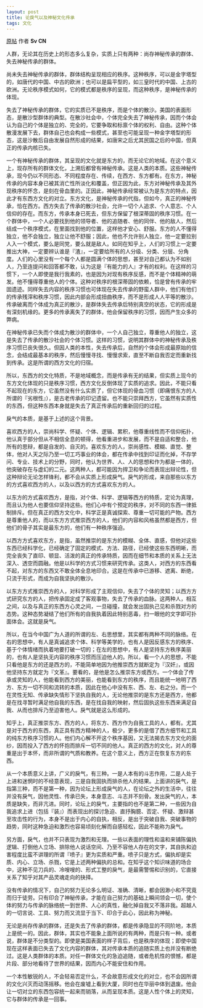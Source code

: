 ```yaml
---
layout: post
title: 论戾气以及神秘文化传承
tags: 文化
---
```


[原帖](http://www.zhihu.com/question/20693195/answer/25714203) 作者 **Sv CN**

人群，无论其在历史上的形态多么复杂，实质上只有两种：尚存神秘传承的群体、失去神秘传承的群体。

尚未失去神秘传承的群体，群体结构呈现相应的秩序。这种秩序，可以是金字塔型的，如唐代的中国、中古的欧洲；也可以是扁平型的，如三皇时代的中国、上古的欧洲。无论秩序模式如何，它的模式都是秩序的呈现，而这种秩序，是神秘传承的体现。

失去了神秘传承的群体，它的实质已不是秩序，而是个体的散沙。美国的表面形态，是散沙型群体的典型。在散沙社会中，个体完全失去了神秘传承，因而个体会认为自己的个体是独立的、完全的，它要争取和标禀个体的权利、自由。这种个体散漫发展下去，群体自己也会构成一些模式，甚至也可能呈现一种金字塔型的形态，这是沙散后自由发展自然形成的结果，如唐宋之后尤其民国之后的中国，但真正的传承内核已失。

一个有神秘传承的群体，其呈现的文化就是东方的，而无论它的地域。在这个意义上，现存所有的群体文化，上溯后都曾有神秘传承。这是人类的本质。这些神秘传承，现今仍以不同形态、不同程度存在、传续，在西方、东方都有。在东方，神秘传承的内容本身已被其消亡性所淡化和覆盖，但正因为此，东方对神秘传承及其外现秩序的怀念，是刻在骨血里的。正因此，神秘传承经常被认为是东方的特点，因此才有东西方文化的对立。东方文化，是神秘传承的代指，但如今，真正的神秘传承，恰在西方。西方失去了传承的散沙社会，允许一切个人追求、个人意志、个人信仰的存在。而东方，传承本身已死去，但东方保留了根深蒂固的秩序习惯。在一个群体中，一个人必要找到他的领导者、他的追随者、他的同伴、他的敌人，然后结成一个秩序模式，在里面找到他的位置，这样他才安心、舒服。东方的人不懂得独立，他不会独立，独立让他不舒服；因此，他也不允许别人独立，他一定要拉别人入一个模式，要么是同党，要么就是敌人。如同在知乎上，人们的习惯上一定要推出大神，一定要辨认谁是『渣』，一定要给所有的人分级、分类、分层、分角度。人们的心里没有一个每个人都是圆满个体的思想，甚至对自己都认为不如别人，乃至连提问和回答都不敢，认为这是『有能力的人』才有的权利。在这样的习惯下，一个人即使是我行我素的，也是因为对现有秩序反感，而不是个体精神的萌发。他不懂得尊重他人的个体。这种对秩序的根深蒂固的依赖，恰是曾有传承的牢固遗迹。同样失去内容的秩序习惯也可体现在失去传承的野蛮人群中，他们有他们的传承残滓和秩序习惯，因此内部会形成扭曲秩序，而不是形成人人平等的散沙。传承破离而个体成为真正的散沙，是群体失去传承后特别真空的状态，它的形成是有深刻机缘的。更多的传承离失了的群体，他会保留秩序的习惯，因而产生众多的弊病。

在神秘传承已失而个体成为散沙的群体中，一个人自己独立，尊重他人的独立，这是失去了传承的散沙社会的个体习惯。这样的习惯，说明其群体中的神秘传承及秩序习惯已丧失很久。但因人类的本性，失去传承后，自然的个体会形成最原始的信念，会结成最基本的秩序，然后慢慢寻找、慢慢求索，直至不断自我否定而重新找到传承。这是所谓的西方文化的归宿。

所以，东西方的文化特质，不是地域概念，而是传承有无的结果，但实质上现今的东方文化体现的只是秩序习惯，西方文化反倒体现了实质的追求。因此，不能只看不起现在的东方，它虽然没有什么实质了，但它体现的骨血习惯（即痛恨东方的人所谓的『劣根性』），是古老传承的印记遗留。也不能只崇拜西方，它虽然有实质性的东西，但这种东西本身就是失去了真正传承后的重新回归的过程。

戾气的本质，是基于上述的这个背景。

喜欢西方的人，崇尚科学、怀疑、个体、逻辑、累积，他尊重线性而不信仰拓扑，他认真于部分但从不相信全息的顿得，他看重进步和发展，而不是自适和整合，他所有的思辩，都是自发的、自灭的。喜欢东方的人，崇尚感性、模糊、直觉、整体，他对人天之际乃至一切工巧事业的体会，都在传承中找到印证而化掉，不存学问、专业、技术上的分野，同时，他认为世界、人、人的思想和作为都是一体的，他突破存在与虚幻的二元。这两种人，都可能因为捍卫和争论而表现出辩论性，但这种辩论无论怎样锋利，都不会从实质上形成戾气。戾气的形成，来自那些以东方的方式喜欢西方的人，以及以西方的方式喜欢东方的人。

以东方的方式喜欢西方，是指，对个体、科学、逻辑等西方的特质，定论为真理，而且认为他人也要信仰坚持这些。他们心中有个预定的秩序，对不同的东西一律抵制排斥。但在真正的西方文化中，科学正是真诚探索、尊重一切可能的产物。西方是尊重他人的，而以东方方式推崇西方的人，他们的内容和风格虽然都是西方，但他们的骨子其实是最东方的，他们有一种秩序强迫。

以西方方式喜欢东方，是指，虽然推崇的是东方的模糊、全体、直感，但他对这些东西已经科学化，已经确定了固定的模式、方法、路径，已经使这些东西明晰，而完全丧失了直印、顿显、活泼的真正的传承特质，因而在细节和本质的关系上无法深入、透空而圆融。他是以科学的方式习惯来研究传承。这类人，对西方的东西看不起，对东方的东西又不敢全体全息地印合。这是在传承中已游移、遮离、断绝，只流于形式，而成为自我坚执的散沙。

以东方方式推崇西方的人，对科学形成了主观信仰，失去了个体的灵知；以西方方式研究东方的人，把传承固定成了客观事物，失去了传承的血脉。这两种人，相互之间，以及与真正的东西方心灵之间，一旦碰撞，就会发出固执己见和杀戮对方的态势。这种态势凝结了他们所有的自我执着因此特别恶毒，扫一眼他的文字即可扑面体会。这就是戾气。

所以，在当今中国广为人道的所谓的左、右思想里，其实都有两种不同的脉络。在右的思想中，有人是真诚追求个体、科学等美学的，也有人是因反感东方的秩序、基于个体情绪而执着地要打破一切的；在左的思想中，有人是坚持东方秩序美丽的，也有人是坚执无内容的秩序习惯而压迫他人的。所以，看一个人的思想，不能只看他是东方的还是西方的，不能简单地因为他推崇西方就断定为『汉奸』，或因他坚持东方就定为『文革』。要看的，是他是怎么推崇东方或西方。一个体会了传承或灵知的人，他能看到西方的美丽，也能看到东方的秩序，而且能统一地明了西方、东方一切不同和流转的本质，因此在他心中没有东、西、左、右之分。而一个在灵性无知、传承缺失情形下坚执自我的人，无论他推崇的是东方还是西方，他都是在找寻暂时满足他自我的东西，是在找自我的映射，然后固执这些东西来满足自我、从而也排斥乃至迫害他人。戾气就是这么形成的。

知乎上，真正推崇东方、西方的人，将东方、西方作为自我工具的人，都有。尤其是对于西方的东西，真正具有西方精神的人，极少，更多的是借了西方细节和工具的纯东方秩序习惯的人。他们内心解不开这个秩序基因，又无法揭去东方文化的面纱，因而投入了西方的怀抱而排斥一切不同的他人。真正的西方的文化，对人的尊重是出于本怀，而非所谓的气质和教养。在这个意义上，西方正在恢复东方的东西。

从一个本质意义上讲，广义的戾气，有三种。一是人本有的斗志作用，二是人处于上进和迷惘时的不经意表现，三是自我固执而排杀他人的结果。上面讲的戾气，是指第三种，而不是第一种，因为论坛上形成戾气的人，在论坛之外的生活中，往往并没有戾气，因他灵性、传承已失，本身意志、斗志并不刻骨。发出戾气的人，本质是缺失，而非亢进。同时，论坛上的戾气，主要指的也不是第二种，一些因为自我追求上进（包括『装』）而表现出的探讨急迫、直抒胸臆、否定、怀疑、激辩甚至攻击性的行为，本身不是出于内心的自执，相反，是出于突破自我、突破事物的趋势，同时这种急迫和激烈也容易顷刻化解而自感轻松，因此不能称为戾气。

另方面，戾气，也并不只表现为激烈和无理。一些以表面的理性和温和来铺陈偏执逻辑、打倒他人立场、排除他人说话空间、乃至不容他人存在的文字，其自执和迫害程度比蛮不讲理的所谓『喷子』更为实质和严重。喷子只是方式，偏执却是实质、内心、立场、杀戮，它是上述两种偏执的总和。在知乎这个知识味道的场合中，这种不见刀兵的、冷嗖嗖的、形式工整的戾气，是最需警惕和识别的，它直接关系了知乎对其产品灵魂走向的抉择。

没有传承的情况下，自己的努力无论多么明证、准确、清晰，都会因渺小和不究竟而归于徒劳。只有印合了神秘传承，才能在自己努力的基础上瞬间领会一切，使个体的努力与传承的脉络统一到世界、人心的真性，融化掉自我又不落非我。超越人的一切言说、工具、努力而又流显于当下、印合于此心，因此称为神秘。

无论是尚存传承的群体，还是失去了传承的群体，都是传承隐显的不同阶地，本质上是统一的。因此，群体，其实也不能象上面所说的有两种，而是只有一种。或者说，群体是不分类型的。即使是美国表面的样子背后，也是秩序的体现；即使中国现在这样表面已失去了文化内容的群体，其对传承本质的追随实质上也并没有断绝过。这是人类群体的本质。对任一群体文化的急迫追随，或者危机性的恨憾，都是片段、部分地看待了世界的结果，因而内心不能安住和作用。

一个本性敏锐的人，不会轻易否定什么，不会故意形成文化的对立，也不会因所谓的文化兴灭而动荡摇移。他会在废墟上看到大厦，同时也在华丽中体到退废。他会让一切对立的东西包容统一起来而销落，从而呈现本质。这是人性个体上的灵知，它与群体的传承是一回事。
